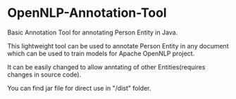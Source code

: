 # OpenNLP-Annotation-Tool
Basic Annotation Tool for annotating Person Entity in Java.

This lightweight tool can be used to annotate Person Entity in any document which can be used to train models for Apache OpenNLP project. 

It can be easily changed to allow anntating of other Entities(requires changes in source code).

You can find jar file for direct use in "/dist" folder.